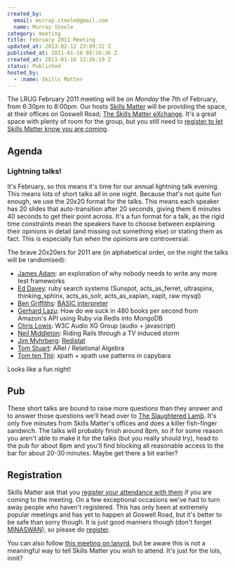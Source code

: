 ```yaml
--- 
created_by: 
  email: murray.steele@gmail.com
  name: Murray Steele
category: meeting
title: February 2011 Meeting
updated_at: 2013-02-12 23:09:32 Z
published_at: 2011-01-16 05:26:36 Z
created_at: 2011-01-16 13:26:19 Z
status: Published
hosted_by:
  - :name: Skills Matter
---
```


The <span class="summary">LRUG February 2011 meeting</span> will be on <span class="dtstart"><span class="value" title="20110207">*Monday* the 7th of February</span>, from <span class="value" title="18:30">6:30pm</span></span> to <span class="dtend" title="20110207T20:00">8:00pm</span>.  Our hosts [Skills Matter](http://skillsmatter.com/) will be providing the space, at <span class="location hcard">their offices on <span class="adr">Goswell Road</span>; <span class="url">[<span class="fn">The Skills Matter eXchange</span>](http://skillsmatter.com/location-details/design-architecture/484/96)</span></span>.  It's a great space with plenty of room for the group, but you still need to <a href="#feb11registration">register to let Skills Matter know you are coming</a>.

Agenda
------

### Lightning talks!

It's February, so this means it's time for our annual lightning talk evening.  This means lots of short talks all in one night.  Because that's not quite fun enough, we use the 20x20 format for the talks.  This means each speaker has 20 slides that auto-transition after 20 seconds, giving them 6 minutes 40 seconds to get their point across.  It's a fun format for a talk, as the rigid time constraints mean the speakers have to choose between explaining their opinions in detail (and missing out something else) or stating them as fact.  This is especially fun when the opinions are controversial.

The brave 20x20ers for 2011 are (in alphabetical order, on the night the talks will be randomised):

* [James Adam](http://twitter.com/lazyatom): an exploration of why nobody needs to write any more test frameworks
* [Ed Davey](http://twitter.com/misteredavey): ruby search systems (Sunspot, acts\_as\_ferret, ultraspinx, thinking\_sphinx, acts\_as\_solr, acts\_as\_xapian, xapit, raw mysql)
* [Ben Griffiths](http://twitter.com/beng): [BASIC interpreter](https://github.com/techbelly/BASIC)
* [Gerhard Lazu](http://twitter.com/gerhardlazu): How do we suck in 480 books per second from Amazon's API using Ruby via Redis into MongoDB
* [Chris Lowis](http://twitter.com/chrislowis): W3C Audio XG Group (audio + javascript)
* [Neil Middleton](http://twitter.com/neilmiddleton): Riding Rails through a TV induced storm
* [Jim Myhrberg](http://twitter.com/jimeh): [Redistat](https://github.com/jimeh/redistat)
* [Tom Stuart](http://twitter.com/tomstuart): ARel / Relational Algebra
* [Tom ten Thij](http://twitter.com/tomtt): xpath + xpath use patterns in capybara

Looks like a fun night!

Pub
---

These short talks are bound to raise more questions than they answer and to answer those questions we'll head over to [The Slaughtered Lamb](http://www.theslaughteredlambpub.com/).  It's only five minutes from Skills Matter's offices and does a killer fish-finger sandwich.  The talks will probably finish around 8pm, so if for some reason you aren't able to make it for the talks (but you really should try), head to the pub for about 8pm and you'll find blocking all reasonable access to the bar for about 20-30 minutes.  Maybe get there a bit earlier?

Registration <a name="feb11registration">&nbsp;</a>
---------------------------------------------------

Skills Matter ask that you [register your attendance with them](http://skillsmatter.com/event/ajax-ria/lrug-lightning-talks/rl-311) if you are coming to the meeting.  On a few exceptional occasions we've had to turn away people who haven't registered.  This has only been at extremely popular meetings and has yet to happen at Goswell Road, but it's better to be safe than sorry though.  It is just good manners though (don't forget [MINASWAN](http://oreilly.com/ruby/excerpts/ruby-learning-rails/ruby-glossary.html#I_indexterm_d1e32036)), so please do [register](http://skillsmatter.com/event/ajax-ria/lrug-lightning-talks/rl-311).

You can also follow [this meeting on lanyrd](http://lanyrd.com/2011/lrug-feb-2011/), but be aware this is not a meaningful way to tell Skills Matter you wish to attend.  It's just for the lols, innit?
